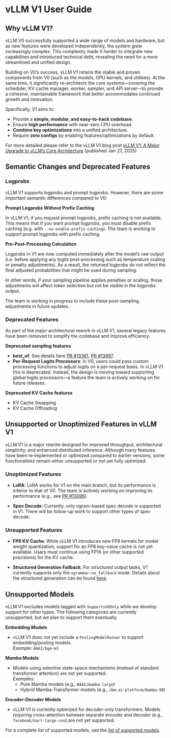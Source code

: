 # vLLM V1 User Guide

## Why vLLM V1?

vLLM V0 successfully supported a wide range of models and hardware, but as new features were developed independently, the system grew increasingly complex. This complexity made it harder to integrate new capabilities and introduced technical debt, revealing the need for a more streamlined and unified design.

Building on V0’s success, vLLM V1 retains the stable and proven components from V0
(such as the models, GPU kernels, and utilities). At the same time, it significantly
re-architects the core systems—covering the scheduler, KV cache manager, worker,
sampler, and API server—to provide a cohesive, maintainable framework that better
accommodates continued growth and innovation.

Specifically, V1 aims to:

- Provide a **simple, modular, and easy-to-hack codebase**.
- Ensure **high performance** with near-zero CPU overhead.
- **Combine key optimizations** into a unified architecture.
- Require **zero configs** by enabling features/optimizations by default.

For more detailed please refer to the vLLM V1 blog post [vLLM V1: A Major
Upgrade to vLLM’s Core Architecture](https://blog.vllm.ai/2025/01/27/v1-alpha-release.html) (published Jan 27, 2025)

## Semantic Changes and Deprecated Features

### Logprobs

vLLM V1 supports logprobs and prompt logprobs. However, there are some important semantic
differences compared to V0:

**Prompt Logprobs Without Prefix Caching**

In vLLM V1, if you request prompt logprobs,
prefix caching is not available. This means that if you want prompt logprobs,
you must disable prefix caching (e.g. with `--no-enable-prefix-caching`).
The team is working to support prompt logprobs with prefix caching.

**Pre-Post-Processing Calculation**

Logprobs in V1 are now computed immediately
after the model’s raw output (i.e.
before applying any logits post-processing such as temperature scaling or penalty
adjustments). As a result, the returned logprobs do not reflect the final adjusted
probabilities that might be used during sampling.

In other words, if your sampling pipeline applies penalties or scaling, those
adjustments will affect token selection but not be visible in the logprobs output.

The team is working in progress to include these post-sampling
adjustments in future updates.

### Deprecated Features

As part of the major architectural rework in vLLM V1, several legacy features have been removed to simplify the codebase and improve efficiency.

**Deprecated sampling features**

- **best_of**: See details here [PR #13361](https://github.com/vllm-project/vllm/issues/13361),
[PR #13997](https://github.com/vllm-project/vllm/issues/13997).
- **Per-Request Logits Processors**: In V0, users could pass custom
  processing functions to adjust logits on a per-request basis. In vLLM V1 this
  is deprecated. Instead, the design is moving toward supporting global logits
  processors—a feature the team is actively working on for future releases.

**Deprecated KV Cache features**

- KV Cache Swapping
- KV Cache Offloading

## Unsupported or Unoptimized Features in vLLM V1

vLLM V1 is a major rewrite designed for improved throughput, architectural
simplicity, and enhanced distributed inference. Although many features have been
re‐implemented or optimized compared to earlier versions, some functionalities
remain either unsupported or not yet fully optimized:

### Unoptimized Features

- **LoRA**: LoRA works for V1 on the main branch, but its performance is
  inferior to that of V0. The team is actively working on improving its
  performance
(e.g., see [PR #13096](https://github.com/vllm-project/vllm/pull/13096)).

- **Spec Decode**: Currently, only ngram-based spec decode is supported in V1. There
  will be follow-up work to support other types of spec decode.

### Unsupported Features

- **FP8 KV Cache**: While vLLM V1 introduces new FP8 kernels for model weight quantization, support for an FP8 key–value cache is not yet available. Users must continue using FP16 (or other supported precisions) for the KV cache.

- **Structured Generation Fallback**: For structured output tasks, V1 currently
  supports only the `xgrammar:no_fallback` mode.
  Details about the structured generation can be found
  [here](https://docs.vllm.ai/en/latest/features/structured_outputs.html).

## Unsupported Models

vLLM V1 excludes models tagged with `SupportsV0Only` while we develop support for
other types. The following categories are currently unsupported, but we plan to
support them eventually.

**Embedding Models**
- vLLM V1 does not yet include a `PoolingModelRunner` to support embedding/pooling
  models.  
  *Example*: `BAAI/bge-m3`

**Mamba Models**  
- Models using selective state-space mechanisms (instead of standard transformer attention) are not yet supported.  
  *Examples*:  
  - Pure Mamba models (e.g., `BAAI/mamba-large`)  
  - Hybrid Mamba-Transformer models (e.g., `ibm-ai-platform/Bamba-9B`)

**Encoder-Decoder Models**  
- vLLM V1 is currently optimized for decoder-only transformers. Models requiring
  cross-attention between separate encoder and decoder (e.g.,
  `facebook/bart-large-cnn`) are not yet supported.

For a complete list of supported models, see the [list of supported models](https://docs.vllm.ai/en/latest/models/supported_models.html).
